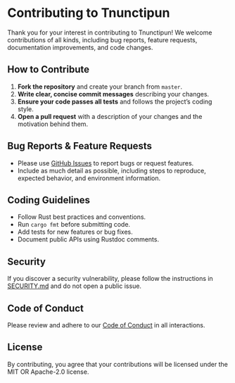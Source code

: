 # Contributing to Tnunctipun

Thank you for your interest in contributing to Tnunctipun! We welcome contributions of all kinds, including bug reports, feature requests, documentation improvements, and code changes.

## How to Contribute

1. **Fork the repository** and create your branch from `master`.
2. **Write clear, concise commit messages** describing your changes.
3. **Ensure your code passes all tests** and follows the project’s coding style.
4. **Open a pull request** with a description of your changes and the motivation behind them.

## Bug Reports & Feature Requests

- Please use [GitHub Issues](https://github.com/cchantep/tnuctipun/issues) to report bugs or request features.
- Include as much detail as possible, including steps to reproduce, expected behavior, and environment information.

## Coding Guidelines

- Follow Rust best practices and conventions.
- Run `cargo fmt` before submitting code.
- Add tests for new features or bug fixes.
- Document public APIs using Rustdoc comments.

## Security

If you discover a security vulnerability, please follow the instructions in [SECURITY.md](SECURITY.md) and do not open a public issue.

## Code of Conduct

Please review and adhere to our [Code of Conduct](CODE_OF_CONDUCT.md) in all interactions.

## License

By contributing, you agree that your contributions will be licensed under the MIT OR Apache-2.0 license.
